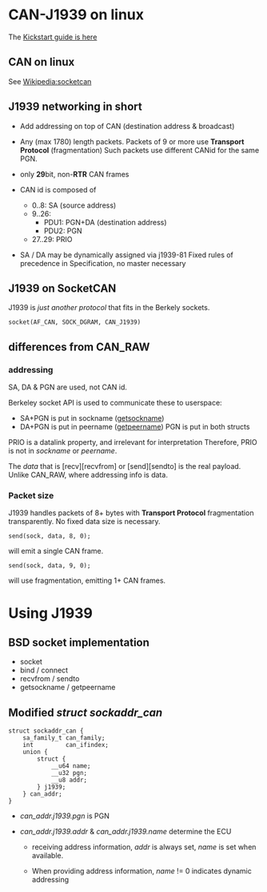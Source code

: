 # CAN-J1939 on linux

The [Kickstart guide is here](can-j1939-kickstart.md)

## CAN on linux

See [Wikipedia:socketcan](http://en.wikipedia.org/wiki/Socketcan)

## J1939 networking in short

* Add addressing on top of CAN (destination address & broadcast)

* Any (max 1780) length packets.
  Packets of 9 or more use **Transport Protocol** (fragmentation)
  Such packets use different CANid for the same PGN.

* only **29**bit, non-**RTR** CAN frames

* CAN id is composed of
  * 0..8: SA (source address)
  * 9..26:
    * PDU1: PGN+DA (destination address)
    * PDU2: PGN
  * 27..29: PRIO

* SA / DA may be dynamically assigned via j1939-81
  Fixed rules of precedence in Specification, no master necessary

## J1939 on SocketCAN

J1939 is *just another protocol* that fits
in the Berkely sockets.

	socket(AF_CAN, SOCK_DGRAM, CAN_J1939)

## differences from CAN_RAW
### addressing

SA, DA & PGN are used, not CAN id.

Berkeley socket API is used to communicate these to userspace:

  * SA+PGN is put in sockname ([getsockname](http://man7.org/linux/man-pages/man2/getsockname.2.html))
  * DA+PGN is put in peername ([getpeername](http://man7.org/linux/man-pages/man2/getpeername.2.html))
    PGN is put in both structs

PRIO is a datalink property, and irrelevant for interpretation
Therefore, PRIO is not in *sockname* or *peername*.

The *data* that is [recv][recvfrom] or [send][sendto] is the real payload.
Unlike CAN_RAW, where addressing info is data.

### Packet size

J1939 handles packets of 8+ bytes with **Transport Protocol** fragmentation transparently.
No fixed data size is necessary.

	send(sock, data, 8, 0);

will emit a single CAN frame.

	send(sock, data, 9, 0);

will use fragmentation, emitting 1+ CAN frames.

# Using J1939

## BSD socket implementation
* socket
* bind / connect
* recvfrom / sendto
* getsockname / getpeername

## Modified *struct sockaddr_can*

	struct sockaddr_can {
		sa_family_t can_family;
		int         can_ifindex;
		union {
			struct {
				__u64 name;
				__u32 pgn;
				__u8 addr;
			} j1939;
		} can_addr;
	}

* *can_addr.j1939.pgn* is PGN

* *can_addr.j1939.addr* & *can_addr.j1939.name*
  determine the ECU

  * receiving address information,
    *addr* is always set,
    *name* is set when available.

  * When providing address information,
    *name* != 0 indicates dynamic addressing
